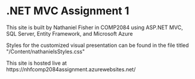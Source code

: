 <h1>.NET MVC Assignment 1</h1>

<p>This site is built by Nathaniel Fisher in COMP2084 using ASP.NET MVC, SQL Server, Entity Framework, and Microsoft Azure</p>
<p>Styles for the customized visual presentation can be found in the file titled "/Content/nathanielsStyles.css"</p>
<p>This site is hosted live at https://nhfcomp2084assignment.azurewebsites.net/</p>
